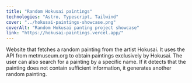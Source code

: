 ```yaml
---
title: "Random Hokusai paintings"
technologies: "Astro, Typescript, Tailwind"
cover: "../hokusai-paintings-showcase.png"
coverAlt: "Random Hokusai panting project showcase"
link: "https://hokusai-paintings.vercel.app/"
---
```


Website that fetches a random painting from the artist Hokusai. It uses the API from metmuseum.org to obtain paintings exclusively by Hokusai. The user can also search for a painting by a specific name. If it detects that the painting does not contain sufficient information, it generates another random painting.
